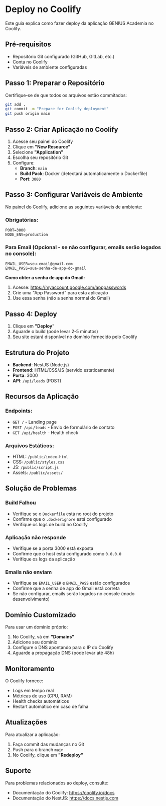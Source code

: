 # Deploy no Coolify

Este guia explica como fazer deploy da aplicação GENIUS Academia no Coolify.

## Pré-requisitos

- Repositório Git configurado (GitHub, GitLab, etc.)
- Conta no Coolify
- Variáveis de ambiente configuradas

## Passo 1: Preparar o Repositório

Certifique-se de que todos os arquivos estão commitados:

```bash
git add .
git commit -m "Prepare for Coolify deployment"
git push origin main
```

## Passo 2: Criar Aplicação no Coolify

1. Acesse seu painel do Coolify
2. Clique em **"New Resource"**
3. Selecione **"Application"**
4. Escolha seu repositório Git
5. Configure:
   - **Branch**: `main`
   - **Build Pack**: Docker (detectará automaticamente o Dockerfile)
   - **Port**: `3000`

## Passo 3: Configurar Variáveis de Ambiente

No painel do Coolify, adicione as seguintes variáveis de ambiente:

### Obrigatórias:
```env
PORT=3000
NODE_ENV=production
```

### Para Email (Opcional - se não configurar, emails serão logados no console):
```env
EMAIL_USER=seu-email@gmail.com
EMAIL_PASS=sua-senha-de-app-do-gmail
```

**Como obter a senha de app do Gmail:**
1. Acesse: https://myaccount.google.com/apppasswords
2. Crie uma "App Password" para esta aplicação
3. Use essa senha (não a senha normal do Gmail)

## Passo 4: Deploy

1. Clique em **"Deploy"**
2. Aguarde o build (pode levar 2-5 minutos)
3. Seu site estará disponível no domínio fornecido pelo Coolify

## Estrutura do Projeto

- **Backend**: NestJS (Node.js)
- **Frontend**: HTML/CSS/JS (servido estaticamente)
- **Porta**: 3000
- **API**: `/api/leads` (POST)

## Recursos da Aplicação

### Endpoints:
- `GET /` - Landing page
- `POST /api/leads` - Envio de formulário de contato
- `GET /api/health` - Health check

### Arquivos Estáticos:
- HTML: `/public/index.html`
- CSS: `/public/styles.css`
- JS: `/public/script.js`
- Assets: `/public/assets/`

## Solução de Problemas

### Build Falhou
- Verifique se o `Dockerfile` está no root do projeto
- Confirme que o `.dockerignore` está configurado
- Verifique os logs de build no Coolify

### Aplicação não responde
- Verifique se a porta 3000 está exposta
- Confirme que o host está configurado como `0.0.0.0`
- Verifique os logs da aplicação

### Emails não enviam
- Verifique se `EMAIL_USER` e `EMAIL_PASS` estão configurados
- Confirme que a senha de app do Gmail está correta
- Se não configurar, emails serão logados no console (modo desenvolvimento)

## Domínio Customizado

Para usar um domínio próprio:
1. No Coolify, vá em **"Domains"**
2. Adicione seu domínio
3. Configure o DNS apontando para o IP do Coolify
4. Aguarde a propagação DNS (pode levar até 48h)

## Monitoramento

O Coolify fornece:
- Logs em tempo real
- Métricas de uso (CPU, RAM)
- Health checks automáticos
- Restart automático em caso de falha

## Atualizações

Para atualizar a aplicação:
1. Faça commit das mudanças no Git
2. Push para o branch `main`
3. No Coolify, clique em **"Redeploy"**

## Suporte

Para problemas relacionados ao deploy, consulte:
- Documentação do Coolify: https://coolify.io/docs
- Documentação do NestJS: https://docs.nestjs.com
